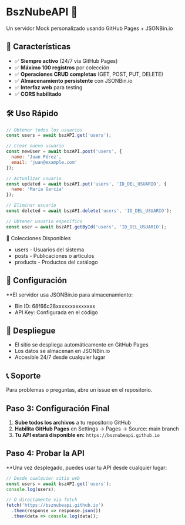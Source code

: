 # BszNubeAPI 🚀

Un servidor Mock personalizado usando GitHub Pages + JSONBin.io

## 🌟 Características

- ✅ **Siempre activo** (24/7 via GitHub Pages)
- ✅ **Máximo 100 registros** por colección
- ✅ **Operaciones CRUD completas** (GET, POST, PUT, DELETE)
- ✅ **Almacenamiento persistente** con JSONBin.io
- ✅ **Interfaz web** para testing
- ✅ **CORS habilitado**

## 🛠️ Uso Rápido

```javascript
// Obtener todos los usuarios
const users = await bszAPI.get('users');

// Crear nuevo usuario
const newUser = await bszAPI.post('users', {
  name: 'Juan Pérez',
  email: 'juan@example.com'
});

// Actualizar usuario
const updated = await bszAPI.put('users', 'ID_DEL_USUARIO', {
  name: 'María García'
});

// Eliminar usuario
const deleted = await bszAPI.delete('users', 'ID_DEL_USUARIO');

// Obtener usuario específico
const user = await bszAPI.getById('users', 'ID_DEL_USUARIO');

```
📁 Colecciones Disponibles
- users - Usuarios del sistema
- posts - Publicaciones o artículos
- products - Productos del catálogo

## 🔧 Configuración
**El servidor usa JSONBin.io para almacenamiento:

- Bin ID: 68f66c28xxxxxxxxxxxxxx
- API Key: Configurada en el código

## 🚀 Despliegue
- El sitio se despliega automáticamente en GitHub Pages
- Los datos se almacenan en JSONBin.io
- Accesible 24/7 desde cualquier lugar

## 📞 Soporte
Para problemas o preguntas, abre un issue en el repositorio.

## Paso 3: Configuración Final

1. **Sube todos los archivos** a tu repositorio GitHub
2. **Habilita GitHub Pages** en Settings → Pages → Source: main branch
3. **Tu API estará disponible en:** `https://bsznubeapi.github.io`

## Paso 4: Probar la API

**Una vez desplegado, puedes usar tu API desde cualquier lugar:

```javascript
// Desde cualquier sitio web
const users = await bszAPI.get('users');
console.log(users);

// O directamente via fetch
fetch('https://bsznubeapi.github.io')
  .then(response => response.json())
  .then(data => console.log(data));
```

